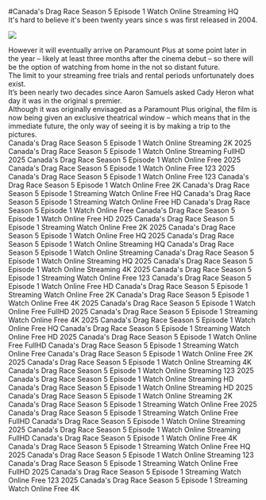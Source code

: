#Canada's Drag Race Season 5 Episode 1 Watch Online Streaming HQ  
It's hard to believe it's been twenty years since s was first released in 2004.  
  
[![](https://i.imgur.com/qSNzIqt.png)](https://movie.rssnews.media/KMOLhft.php)  
  
However it will eventually arrive on Paramount Plus at some point later in the year – likely at least three months after the cinema debut – so there will be the option of watching from home in the not so distant future.  
The limit to your streaming free trials and rental periods unfortunately does exist.  
It’s been nearly two decades since Aaron Samuels asked Cady Heron what day it was in the original s premier.  
Although it was originally envisaged as a Paramount Plus original, the film is now being given an exclusive theatrical window – which means that in the immediate future, the only way of seeing it is by making a trip to the pictures.  
Canada's Drag Race Season 5 Episode 1 Watch Online Streaming 2K 2025
Canada's Drag Race Season 5 Episode 1 Watch Online Streaming FullHD 2025
Canada's Drag Race Season 5 Episode 1 Watch Online Free 2025
Canada's Drag Race Season 5 Episode 1 Watch Online Free 123 2025
Canada's Drag Race Season 5 Episode 1 Watch Online Free 123
Canada's Drag Race Season 5 Episode 1 Watch Online Free 2K
Canada's Drag Race Season 5 Episode 1 Streaming Watch Online Free HQ
Canada's Drag Race Season 5 Episode 1 Streaming Watch Online Free HD
Canada's Drag Race Season 5 Episode 1 Watch Online Free
Canada's Drag Race Season 5 Episode 1 Watch Online Free HD 2025
Canada's Drag Race Season 5 Episode 1 Streaming Watch Online Free 2K 2025
Canada's Drag Race Season 5 Episode 1 Watch Online Free HQ 2025
Canada's Drag Race Season 5 Episode 1 Watch Online Streaming HQ
Canada's Drag Race Season 5 Episode 1 Watch Online Streaming
Canada's Drag Race Season 5 Episode 1 Watch Online Streaming HQ 2025
Canada's Drag Race Season 5 Episode 1 Watch Online Streaming 4K 2025
Canada's Drag Race Season 5 Episode 1 Streaming Watch Online Free 123
Canada's Drag Race Season 5 Episode 1 Watch Online Free HD
Canada's Drag Race Season 5 Episode 1 Streaming Watch Online Free 2K
Canada's Drag Race Season 5 Episode 1 Watch Online Free 4K 2025
Canada's Drag Race Season 5 Episode 1 Watch Online Free FullHD 2025
Canada's Drag Race Season 5 Episode 1 Streaming Watch Online Free 4K 2025
Canada's Drag Race Season 5 Episode 1 Watch Online Free HQ
Canada's Drag Race Season 5 Episode 1 Streaming Watch Online Free HD 2025
Canada's Drag Race Season 5 Episode 1 Watch Online Free FullHD
Canada's Drag Race Season 5 Episode 1 Streaming Watch Online Free
Canada's Drag Race Season 5 Episode 1 Watch Online Free 2K 2025
Canada's Drag Race Season 5 Episode 1 Watch Online Streaming 4K
Canada's Drag Race Season 5 Episode 1 Watch Online Streaming 123 2025
Canada's Drag Race Season 5 Episode 1 Watch Online Streaming HD
Canada's Drag Race Season 5 Episode 1 Watch Online Streaming HD 2025
Canada's Drag Race Season 5 Episode 1 Watch Online Streaming 2K
Canada's Drag Race Season 5 Episode 1 Streaming Watch Online Free 2025
Canada's Drag Race Season 5 Episode 1 Streaming Watch Online Free FullHD
Canada's Drag Race Season 5 Episode 1 Watch Online Streaming 2025
Canada's Drag Race Season 5 Episode 1 Watch Online Streaming FullHD
Canada's Drag Race Season 5 Episode 1 Watch Online Free 4K
Canada's Drag Race Season 5 Episode 1 Streaming Watch Online Free HQ 2025
Canada's Drag Race Season 5 Episode 1 Watch Online Streaming 123
Canada's Drag Race Season 5 Episode 1 Streaming Watch Online Free FullHD 2025
Canada's Drag Race Season 5 Episode 1 Streaming Watch Online Free 123 2025
Canada's Drag Race Season 5 Episode 1 Streaming Watch Online Free 4K